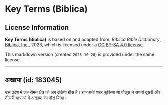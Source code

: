 # Key Terms (Biblica)

## License Information

**Key Terms (Biblica)** is based on and adapted from: _Biblica Bible Dictionary_, [Biblica, Inc.](https://www.biblica.com/), 2023, which is licensed under a [CC BY-SA 4.0 license](https://creativecommons.org/licenses/by-sa/4.0/legalcode.en).

This markdown version (created `2025-10-20`) is provided under the same license.



--------------------------------

## अखाया (id: 183045)

उस प्रदेश में एक रोमन क्षेत्र जो अब दक्षिणी ग्रीस है। राजधानी शहर कुरिन्था था पौलुस ने अपनी दूसरी और तीसरी यात्राओं में अखाया का दौरा किया।


